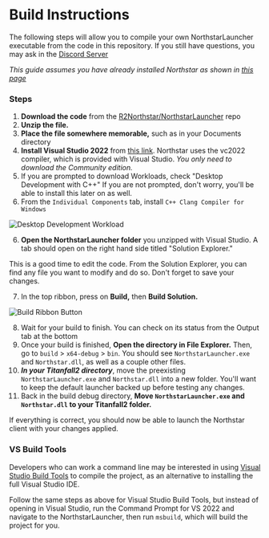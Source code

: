 # Build Instructions
The following steps will allow you to compile your own NorthstarLauncher executable from the code in this repository. If you still have questions, you may ask in the [Discord Server](https://discord.gg/northstar)

*This guide assumes you have already installed Northstar as shown in [this page](https://r2northstar.gitbook.io/r2northstar-wiki/installing-northstar/basic-setup)*

### Steps
1. **Download the code** from the [R2Northstar/NorthstarLauncher](https://github.com/R2Northstar/NorthstarLauncher) repo
2. **Unzip the file.**
3. **Place the file somewhere memorable,** such as in your Documents directory
4. **Install Visual Studio 2022** from [this link](https://visualstudio.microsoft.com/downloads/). Northstar uses the vc2022 compiler, which is provided with Visual Studio. *You only need to download the Community edition.*
5. If you are prompted to download Workloads, check "Desktop Development with C++" If you are not prompted, don't worry, you'll be able to install this later on as well.
6. From the `Individual Components` tab, install `C++ Clang Compiler for Windows`

![Desktop Development Workload](https://user-images.githubusercontent.com/40443620/147722260-b6ec90e9-7b74-4fb7-b512-680c039afaef.png)

6. **Open the NorthstarLauncher folder** you unzipped with Visual Studio. A tab should open on the right hand side titled "Solution Explorer."



This is a good time to edit the code. From the Solution Explorer, you can find any file you want to modify and do so. Don't forget to save your changes.

7. In the top ribbon, press on **Build,** then **Build Solution.**

![Build Ribbon Button](https://user-images.githubusercontent.com/40443620/147722646-3f50f6f4-61dd-4458-8f16-7dafec0be979.png)

8. Wait for your build to finish. You can check on its status from the Output tab at the bottom
9. Once your build is finished, **Open the directory in File Explorer.** Then, go to `build` > `x64-debug` > `bin`. You should see `NorthstarLauncher.exe` and `Northstar.dll`, as well as a couple other files.
10. **_In your Titanfall2 directory_**, move the preexisting `NorthstarLauncher.exe` and `Northstar.dll` into a new folder. You'll want to keep the default launcher backed up before testing any changes.
11. Back in the build debug directory, **Move `NorthstarLauncher.exe` and `Northstar.dll` to your Titanfall2 folder.**

If everything is correct, you should now be able to launch the Northstar client with your changes applied.

### VS Build Tools

Developers who can work a command line may be interested in using [Visual Studio Build Tools](https://visualstudio.microsoft.com/downloads/#build-tools-for-visual-studio-2022) to compile the project, as an alternative to installing the full Visual Studio IDE.

Follow the same steps as above for Visual Studio Build Tools, but instead of opening in Visual Studio, run the Command Prompt for VS 2022 and navigate to the NorthstarLauncher, then run ```msbuild```, which will build the project for you.
